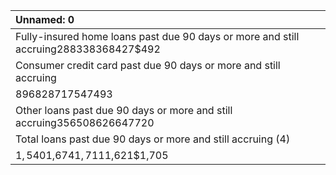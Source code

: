 | Unnamed: 0                                                                               |
|:-----------------------------------------------------------------------------------------|
| Fully-insured home loans past due 90 days or more and still accruing$288$338$368$427$492 |
| Consumer credit card past due 90 days or more and still accruing                         |
| 896828717547493                                                                          |
| Other loans past due 90 days or more and still accruing356508626647720                   |
| Total loans past due 90 days or more and still accruing (4)                              |
| $1,540$1,674$1,711$1,621$1,705                                                           |